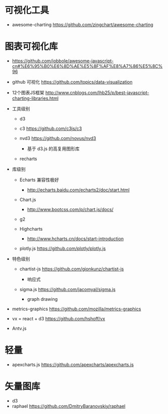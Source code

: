 # 可视化工具

- awesome-charting https://github.com/zingchart/awesome-charting

# 图表可视化库

- <https://github.com/jobbole/awesome-javascript-cn#%E6%95%B0%E6%8D%AE%E5%8F%AF%E8%A7%86%E5%8C%96>
- github 可视化 <https://github.com/topics/data-visualization>
- 12个图表JS框架 <http://www.cnblogs.com/lhb25/p/best-javascript-charting-libraries.html>

- 工具级别

  - d3
  - c3 <https://github.com/c3js/c3>
  - nvd3 <https://github.com/novus/nvd3>

    - 基于 d3.js 的高复用图形库

  - recharts

- 库级别

  - Echarts 兼容性极好

    - <http://echarts.baidu.com/echarts2/doc/start.html>

  - Chart.js

    - <http://www.bootcss.com/p/chart.js/docs/>

  - g2

  - Highcharts

    - <http://www.hcharts.cn/docs/start-introduction>

  - plotly.js <https://github.com/plotly/plotly.js>

- 特色级别

  - chartist-js <https://github.com/gionkunz/chartist-js>

    - 响应式

  - sigma.js <https://github.com/jacomyal/sigma.js>

    - graph drawing

- metrics-graphics <https://github.com/mozilla/metrics-graphics>
- vx = react + d3 https://github.com/hshoff/vx
- Antv.js

# 轻量

- apexcharts.js https://github.com/apexcharts/apexcharts.js

# 矢量图库

- d3
- raphael <https://github.com/DmitryBaranovskiy/raphael>
